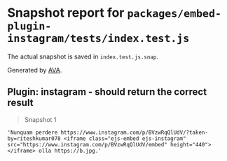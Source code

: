 # Snapshot report for `packages/embed-plugin-instagram/tests/index.test.js`

The actual snapshot is saved in `index.test.js.snap`.

Generated by [AVA](https://ava.li).

## Plugin: instagram - should return the correct result

> Snapshot 1

    'Nunquam perdere https://www.instagram.com/p/BVzwRqQlUdV/?taken-by=riteshkumar078 <iframe class="ejs-embed ejs-instagram" src="https://www.instagram.com/p/BVzwRqQlUdV/embed" height="440"></iframe> olla https://b.jpg.'
